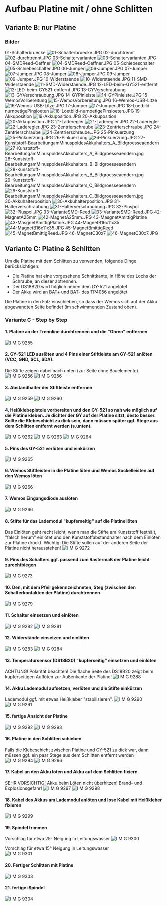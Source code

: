 # Aufbau Platine mit / ohne Schlitten

## Variante B: nur Platine

### Bilder
01-Schalterbruecke ![01-Schalterbruecke.JPG](../pics/PCB/01-Schalterbruecke.JPG)
02-durchtrennt ![02-durchtrennt.JPG](../pics/PCB/02-durchtrennt.JPG)
03-Schaltervarianten ![03-Schaltervarianten.JPG](../pics/PCB/03-Schaltervarianten.JPG)
04-SMDReed-Oeffner ![04-SMDReed-Oeffner.JPG](../pics/PCB/04-SMDReed-Oeffner.JPG)
05-Schiebeschalter ![05-Schiebeschalter.JPG](../pics/PCB/05-Schiebeschalter.JPG)
06-Jumper ![06-Jumper.JPG](../pics/PCB/06-Jumper.JPG)
07-Jumper ![07-Jumper.JPG](../pics/PCB/07-Jumper.JPG)
08-Jumper ![08-Jumper.JPG](../pics/PCB/08-Jumper.JPG)
09-Jumper ![09-Jumper.JPG](../pics/PCB/09-Jumper.JPG)
10-Widerstaende ![10-Widerstaende.JPG](../pics/PCB/10-Widerstaende.JPG)
11-SMD-Widerstaende ![11-SMD-Widerstaende.JPG](../pics/PCB/11-SMD-Widerstaende.JPG)
12-LED-beim-GY521-entfernt ![12-LED-beim-GY521-entfernt.JPG](../pics/PCB/12-LED-beim-GY521-entfernt.JPG)
13-GYVerschraubung ![13-GYVerschraubung.JPG](../pics/PCB/13-GYVerschraubung.JPG)
14-GYPinleiste ![14-GYPinleiste.JPG](../pics/PCB/14-GYPinleiste.JPG)
15-WemosVorbereitung ![15-WemosVorbereitung.JPG](../pics/PCB/15-WemosVorbereitung.JPG)
16-Wemos-USB-Litze ![16-Wemos-USB-Litze.JPG](../pics/PCB/16-Wemos-USB-Litze.JPG)
17-Jumper ![17-Jumper.JPG](../pics/PCB/17-Jumper.JPG)
18-Loetbild-nurnoetigePinsloeten ![18-Loetbild-nurnoetigePinsloeten.JPG](../pics/PCB/18-Loetbild-nurnoetigePinsloeten.JPG)
19-Akkuposition ![19-Akkuposition.JPG](../pics/PCB/19-Akkuposition.JPG)
20-Akkuposition ![20-Akkuposition.JPG](../pics/PCB/20-Akkuposition.JPG)
21-Laderegler ![21-Laderegler.JPG](../pics/PCB/21-Laderegler.JPG)
22-Laderegler ![22-Laderegler.JPG](../pics/PCB/22-Laderegler.JPG)
23-Zentrierschraube ![23-Zentrierschraube.JPG](../pics/PCB/23-Zentrierschraube.JPG)
24-Zentrierschraube ![24-Zentrierschraube.JPG](../pics/PCB/24-Zentrierschraube.JPG)
25-Pinkuerzung ![25-Pinkuerzung.JPG](../pics/PCB/25-Pinkuerzung.JPG)
26-Pinkuerzung ![26-Pinkuerzung.JPG](../pics/PCB/26-Pinkuerzung.JPG)
27-Kunststoff-BearbeitungamMinuspoldesAkkuhalters_A_Bildgroesseaendern ![27-Kunststoff-BearbeitungamMinuspoldesAkkuhalters_A_Bildgroesseaendern.jpg](../pics/PCB/27-Kunststoff-BearbeitungamMinuspoldesAkkuhalters_A_Bildgroesseaendern.jpg)
28-Kunststoff-BearbeitungamMinuspoldesAkkuhalters_B_Bildgroesseaendern ![28-Kunststoff-BearbeitungamMinuspoldesAkkuhalters_B_Bildgroesseaendern.jpg](../pics/PCB/28-Kunststoff-BearbeitungamMinuspoldesAkkuhalters_B_Bildgroesseaendern.jpg)
29-Kunststoff-BearbeitungamMinuspoldesAkkuhalters_C_Bildgroesseaendern ![29-Kunststoff-BearbeitungamMinuspoldesAkkuhalters_C_Bildgroesseaendern.jpg](../pics/PCB/29-Kunststoff-BearbeitungamMinuspoldesAkkuhalters_C_Bildgroesseaendern.jpg)
30-Akkuhalterposition ![30-Akkuhalterposition.JPG](../pics/PCB/30-Akkuhalterposition.JPG)
31-Halterverschraubung ![31-Halterverschraubung.JPG](../pics/PCB/31-Halterverschraubung.JPG)
32-Pluspol ![32-Pluspol.JPG](../pics/PCB/32-Pluspol.JPG)
33-VarianteSMD-Reed ![33-VarianteSMD-Reed.JPG](../pics/PCB/33-VarianteSMD-Reed.JPG)
42-MagnetA25mm ![42-MagnetA25mm.JPG](../pics/PCB/42-MagnetA25mm.JPG)
43-MasgnetAmittigPlatine ![43-MasgnetAmittigPlatine.JPG](../pics/PCB/43-MasgnetAmittigPlatine.JPG)
44-MagnetB16x11x35 ![44-MagnetB16x11x35.JPG](../pics/PCB/44-MagnetB16x11x35.JPG)
45-MagnetBmittigReed ![45-MagnetBmittigReed.JPG](../pics/PCB/45-MagnetBmittigReed.JPG)
46-MagnetC30x7 ![46-MagnetC30x7.JPG](../pics/PCB/46-MagnetC30x7.JPG)


## Variante C: Platine & Schlitten

Um die Platine mit dem Schlitten zu verwenden, folgende Dinge berücksichtigen:
- Die Platine hat eine vorgesehene Schnittkante, in Höhe des Lochs der Schraube, an dieser abtrennen.
- Der DS18B20 wird folglich neben dem GY-521 angelötet
- Der Akku wird an BAT+ und BAT- des TP4056 angelötet

Die Platine in den Falz einschieben, so dass der Wemos sich auf der Akku abgewandten Seite befindet (im schwimmenden Zustand oben).

### Variante C - Step by Step   

#### 1. Platine an der Trennline durchtrennen und die "Ohren" entfernen    
![I M G 9255](../pics/PCB+Tray/IMG_9255.JPG)

#### 2. GY-521 LED auslöten und 4 Pins einer Stiftleiste am GY-521 anlöten (VCC, GND, SCL, SDA).    
Die Stifte zeigen dabei nach unten (zur Seite ohne Bauelemente).    
![I M G 9256](../pics/PCB+Tray/LED.png)
![I M G 9256](../pics/PCB+Tray/IMG_9256.JPG)

#### 3. Abstandhalter der Stiftleiste entfernen   
![I M G 9259](../pics/PCB+Tray/IMG_9259.JPG)
![I M G 9260](../pics/PCB+Tray/IMG_9260.JPG)


#### 4. Heißklebepistole vorbereiten und den GY-521 so nah wie möglich auf die Platine kleben. Je dichter der GY auf der Platine sitzt, desto besser. Sollte die Klebeschicht zu dick sein, dann müssen später ggf. Stege aus dem Schlitten entfernt werden (s.unten).    
![I M G 9262](../pics/PCB+Tray/IMG_9262.JPG)
![I M G 9263](../pics/PCB+Tray/IMG_9263.JPG)
![I M G 9264](../pics/PCB+Tray/IMG_9264.JPG)

#### 5. Pins des GY-521 verlöten und einkürzen    
![I M G 9265](../pics/PCB+Tray/IMG_9265.JPG)

#### 6. Wemos Stiftleisten in die Platine löten und Wemos Sockelleisten auf den Wemos löten    
![I M G 9266](../pics/PCB+Tray/IMG_9266.JPG)

#### 7. Wemos Eingangsdiode auslöten   
![I M G 9266](../pics/PCB+Tray/Diode.png)

#### 8. Stifte für das Lademodul "kupferseitig" auf die Platine löten   
Das Einlöten geht recht leicht, wenn man die Stifte am Kunststoff festhält, "falsch herum" einlötet und den Kunststoffabstandhalter nach dem Einlöten zur Platine drückt.
Wichtig: Die Stifte sollen auf der anderen Seite der Platine nicht herausstehen!
![I M G 9272](../pics/PCB+Tray/IMG_9272.JPG)

#### 9. Pins des Schalters ggf. passend zum Rastermaß der Platine leicht zurechtbiegen   
![I M G 9273](../pics/PCB+Tray/IMG_9273.JPG)

#### 10. Den, mit dem Pfeil gekennzeichneten, Steg (zwischen den Schalterkontakten der Platine) durchtrennen.
![I M G 9279](../pics/PCB+Tray/IMG_9279.JPG)

#### 11. Schalter einsetzen und einlöten     
![I M G 9282](../pics/PCB+Tray/IMG_9282.JPG) 
![I M G 9281](../pics/PCB+Tray/IMG_9281.JPG)

#### 12. Widerstände einsetzen und einlöten
![I M G 9283](../pics/PCB+Tray/IMG_9283.JPG)
![I M G 9284](../pics/PCB+Tray/IMG_9284.JPG)

#### 13. Temperatursensor (DS18B20) "kupferseitig" einsetzen und einlöten    
ACHTUNG! Polarität beachten!  Die flache Seite des DS18B20 zeigt beim kupferseitigen Auflöten zur Außenkante der Platine!
![I M G 9288](../pics/PCB+Tray/IMG_9288.JPG)

#### 14. Akku Lademodul aufsetzen, verlöten und die Stifte einkürzen   
Lademodul ggf. mit etwas Heißkleber "stabilisieren".
![I M G 9290](../pics/PCB+Tray/IMG_9290.JPG)
![I M G 9291](../pics/PCB+Tray/IMG_9291.JPG)

#### 15. fertige Ansicht der Platine    
![I M G 9292](../pics/PCB+Tray/IMG_9292.JPG)
![I M G 9293](../pics/PCB+Tray/IMG_9293.JPG)

#### 16. Platine in den Schlitten schieben   
Falls die Klebeschicht zwischen Platine und GY-521 zu dick war, dann müssen ggf. ein paar Stege aus dem Schlitten entfernt werden   
![I M G 9294](../pics/PCB+Tray/IMG_9294.JPG)
![I M G 9296](../pics/PCB+Tray/IMG_9296.JPG)

#### 17. Kabel an den Akku löten und Akku auf dem Schlitten fixiern  
SEHR VORSICHTIG! Akku beim Löten nicht überhitzen! Brand- und Explosionsgefahr!
![I M G 9297](../pics/PCB+Tray/IMG_9297.JPG)
![I M G 9298](../pics/PCB+Tray/IMG_9298.JPG)

#### 18. Kabel des Akkus am Lademodul anlöten und lose Kabel mit Heißkleber fixieren
![I M G 9299](../pics/PCB+Tray/IMG_9299.JPG)

#### 19. Spindel trimmen    

Vorschlag für etwa 25° Neigung in Leitungswasser
![I M G 9300](../pics/PCB+Tray/IMG_9300.JPG)     

Vorschlag für etwa 15° Neigung in Leitungswasser    
![I M G 9301](../pics/PCB+Tray/IMG_9301.JPG)

#### 20. Fertiger Schlitten mit Platine
![I M G 9303](../pics/PCB+Tray/IMG_9303.JPG)

#### 21. fertige iSpindel
![I M G 9304](../pics/PCB+Tray/IMG_9304.JPG)





